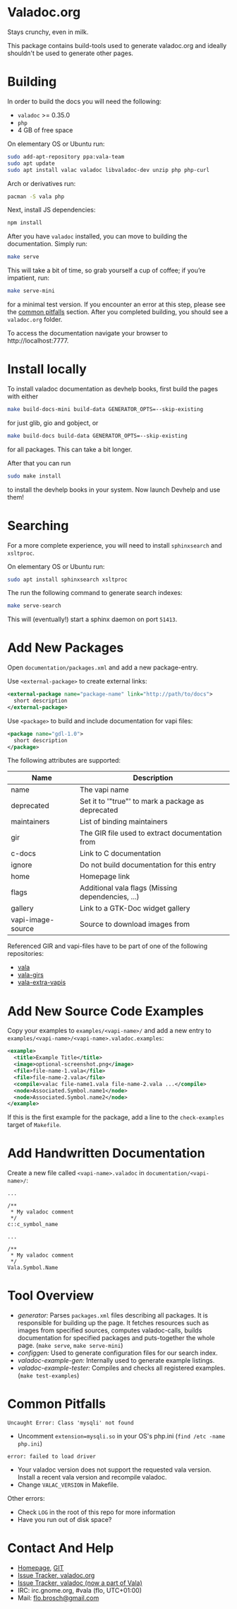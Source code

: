 # Valadoc.org

Stays crunchy, even in milk.

This package contains build-tools used to generate valadoc.org and ideally shouldn't be used to
generate other pages.


Building
========

In order to build the docs you will need the following:
* `valadoc` >= 0.35.0
* `php`
* 4 GB of free space

On elementary OS or Ubuntu run:
```bash
sudo add-apt-repository ppa:vala-team
sudo apt update
sudo apt install valac valadoc libvaladoc-dev unzip php php-curl
```

Arch or derivatives run:
```bash
pacman -S vala php
```

Next, install JS dependencies:
```bash
npm install
```

After you have `valadoc` installed, you can move to building the documentation. Simply run:
```bash
make serve
```

This will take a bit of time, so grab yourself a cup of coffee; if you’re impatient, run:

```bash
make serve-mini
```

for a minimal test version. If you
encounter an error at this step, please see the [common pitfalls](#common-pitfalls) section. After
you completed building, you should see a `valadoc.org` folder.

To access the documentation navigate your browser to http://localhost:7777.


Install locally
===============

To install valadoc documentation as devhelp books, first build the pages with either
```bash
make build-docs-mini build-data GENERATOR_OPTS=--skip-existing
```
for just glib, gio and gobject, or
```bash
make build-docs build-data GENERATOR_OPTS=--skip-existing
```
for all packages. This can take a bit longer.

After that you can run
```bash
sudo make install
```
to install the devhelp books in your system. Now launch Devhelp and use them!


Searching
=========

For a more complete experience, you will need to install `sphinxsearch` and `xsltproc`.

On elementary OS or Ubuntu run:
```bash
sudo apt install sphinxsearch xsltproc
```

The run the following command to generate search indexes:
```bash
make serve-search
```

This will (eventually!) start a sphinx daemon on port `51413`.


Add New Packages
================

Open `documentation/packages.xml` and add a new package-entry.

Use `<external-package>` to create external links:

```xml
<external-package name="package-name" link="http://path/to/docs">
  short description
</external-package>
```

Use `<package>` to build and include documentation for vapi files:

```xml
<package name="gdl-1.0">
  short description
</package>
```

The following attributes are supported:

| Name              | Description                                        |
|-------------------|----------------------------------------------------|
| name              | The vapi name                                      |
| deprecated        | Set it to '"true"' to mark a package as deprecated |
| maintainers       | List of binding maintainers                        |
| gir               | The GIR file used to extract documentation from    |
| c-docs            | Link to C documentation                            |
| ignore            | Do not build documentation for this entry          |
| home              | Homepage link                                      |
| flags             | Additional vala flags (Missing dependencies, ...)  |
| gallery	        | Link to a GTK-Doc widget gallery                   |
| vapi-image-source | Source to download images from                     |


Referenced GIR and vapi-files have to be part of one of the following repositories:
- [vala](http://vala-project.org/)
- [vala-girs](https://github.com/nemequ/vala-girs)
- [vala-extra-vapis](https://gitlab.gnome.org/GNOME/vala-extra-vapis)


Add New Source Code Examples
============================

Copy your examples to `examples/<vapi-name>/` and add a new entry to `examples/<vapi-name>/<vapi-name>.valadoc.examples`:

```xml
<example>
  <title>Example Title</title>
  <image>optional-screenshot.png</image>
  <file>file-name-1.vala</file>
  <file>file-name-2.vala</file>
  <compile>valac file-name1.vala file-name-2.vala ...</compile>
  <node>Associated.Symbol.name1</node>
  <node>Associated.Symbol.name2</node>
</example>
```

If this is the first example for the package, add a line to the `check-examples` target of `Makefile`.

Add Handwritten Documentation
=============================

Create a new file called `<vapi-name>.valadoc` in `documentation/<vapi-name>/`:

```
...

/**
 * My valadoc comment
 */
c::c_symbol_name
```

```
...

/**
 * My valadoc comment
 */
Vala.Symbol.Name
```

Tool Overview
==============

- *generator:* Parses `packages.xml` files describing all packages. It is responsible for building
  up the page. It fetches resources such as images from specified sources, computes valadoc-calls,
  builds documentation for specified packages and puts-together the whole page. (`make serve`, `make serve-mini`)
- *configgen:* Used to generate configuration files for our search index.
- *valadoc-example-gen:* Internally used to generate example listings.
- *valadoc-example-tester:* Compiles and checks all registered examples. (`make test-examples`)


Common Pitfalls
===============

`Uncaught Error: Class 'mysqli' not found`
- Uncomment `extension=mysqli.so` in your OS's php.ini (`find /etc -name php.ini`)

`error: failed to load driver`
- Your valadoc version does not support the requested vala version. Install a recent vala version and
  recompile valadoc.
- Change `VALAC_VERSION` in Makefile.

Other errors:
- Check `LOG` in the root of this repo for more information
- Have you run out of disk space?


Contact And Help
=================

- [Homepage](http://www.valadoc.org), [GIT](https://github.com/vala-lang/valadoc-org)
- [Issue Tracker, valadoc.org](https://github.com/vala-lang/valadoc-org/issues)
- [Issue Tracker, valadoc (now a part of Vala)](https://gitlab.gnome.org/GNOME/vala/issues)
- IRC: irc.gnome.org, #vala (flo, UTC+01:00)
- Mail: flo.brosch@gmail.com

